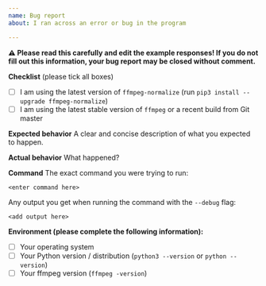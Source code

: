 ```yaml
---
name: Bug report
about: I ran across an error or bug in the program

---
```


**:warning: Please read this carefully and edit the example responses! If you do not fill out this information, your bug report may be closed without comment.**

**Checklist** (please tick all boxes)
- [ ] I am using the latest version of `ffmpeg-normalize` (run `pip3 install --upgrade ffmpeg-normalize`)
- [ ] I am using the latest stable version of `ffmpeg` or a recent build from Git master

**Expected behavior**
A clear and concise description of what you expected to happen.

**Actual behavior**
What happened?

**Command**
The exact command you were trying to run:

```
<enter command here>
```

Any output you get when running the command with the `--debug` flag:

```
<add output here>
```

**Environment (please complete the following information):**
- [ ] Your operating system
- [ ] Your Python version / distribution (`python3 --version` or `python --version`)
- [ ] Your ffmpeg version (`ffmpeg -version`)
